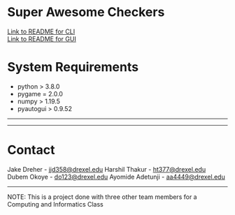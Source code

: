 # Super Awesome Checkers

[Link to README for CLI](https://github.com/justayo1337/CI103-Project/blob/main/super-awesome-checkers/code/CLI/README.md)\
[Link to README for GUI](https://github.com/justayo1337/CI103-Project/blob/main/super-awesome-checkers/code/CLI/README.md)


# System Requirements
- python > 3.8.0
- pygame = 2.0.0
- numpy  > 1.19.5
- pyautogui > 0.9.52

---

---

# Contact
Jake Dreher - jjd358@drexel.edu
Harshil Thakur - ht377@drexel.edu
Dubem Okoye - do123@drexel.edu
Ayomide Adetunji - aa4449@drexel.edu

---



NOTE: This is a project done with three other team members for a Computing and Informatics Class
